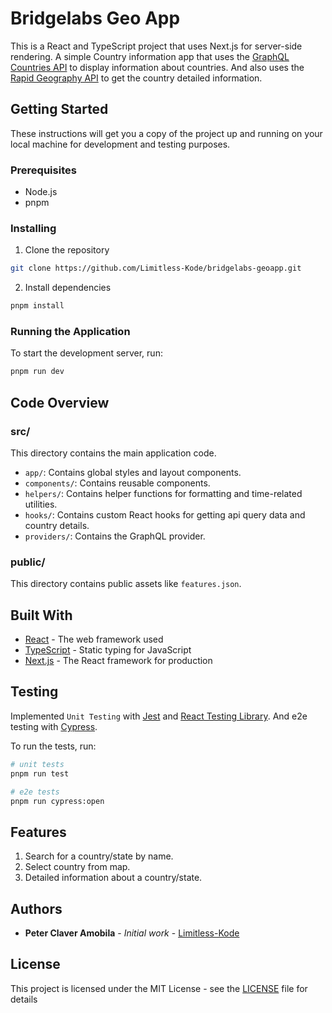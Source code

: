 # Bridgelabs Geo App

This is a React and TypeScript project that uses Next.js for server-side rendering. 
A simple Country information app that uses the [GraphQL Countries API](https://countries.trevorblades.com/graphql) 
to display information about countries. And also uses the [Rapid Geography API](https://geography4.p.rapidapi.com/apis/geography/v1)
to get the country detailed information.

## Getting Started

These instructions will get you a copy of the project up and running on your local machine for development and testing purposes.

### Prerequisites

- Node.js
- pnpm

### Installing

1. Clone the repository
```sh
git clone https://github.com/Limitless-Kode/bridgelabs-geoapp.git
```
2. Install dependencies
```sh
pnpm install
```

### Running the Application

To start the development server, run:

```sh
pnpm run dev
```

## Code Overview

### src/

This directory contains the main application code.

- `app/`: Contains global styles and layout components.
- `components/`: Contains reusable components.
- `helpers/`: Contains helper functions for formatting and time-related utilities.
- `hooks/`: Contains custom React hooks for getting api query data and country details.
- `providers/`: Contains the GraphQL provider.

### public/

This directory contains public assets like `features.json`.

## Built With

- [React](https://react.dev) - The web framework used
- [TypeScript](https://www.typescriptlang.org) - Static typing for JavaScript
- [Next.js](https://nextjs.org) - The React framework for production

## Testing
Implemented `Unit Testing` with [Jest](https://jestjs.io) and [React Testing Library](https://testing-library.com/docs/react-testing-library/intro/).
And e2e testing with [Cypress](https://www.cypress.io).

To run the tests, run:

```sh
# unit tests
pnpm run test

# e2e tests
pnpm run cypress:open
```


## Features
1. Search for a country/state by name.
2. Select country from map.
3. Detailed information about a country/state.

## Authors

- **Peter Claver Amobila** - *Initial work* - [Limitless-Kode](https://github.com/Limitless-Kode)


## License

This project is licensed under the MIT License - see the [LICENSE](LICENSE) file for details